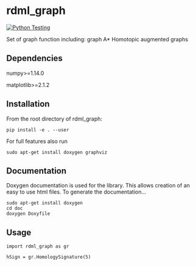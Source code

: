 # rdml_graph
[![Python Testing](https://github.com/Robotic-Decision-Making-Lab/rdml_graph/actions/workflows/python-test.yml/badge.svg)](https://github.com/Robotic-Decision-Making-Lab/rdml_graph/actions/workflows/python-test.yml)


Set of graph function including:
graph
A*
Homotopic augmented graphs



## Dependencies

numpy>=1.14.0

matplotlib>=2.1.2


## Installation
From the root directory of rdml_graph:

```
pip install -e . --user
```

For full features also run
```
sudo apt-get install doxygen graphviz
```

## Documentation

Doxygen documentation is used for the library. This allows creation of an easy
to use html files. To generate the documentation...
```
sudo apt-get install doxygen
cd doc
doxygen Doxyfile
```


## Usage

```
import rdml_graph as gr

hSign = gr.HomologySignature(5)
```
